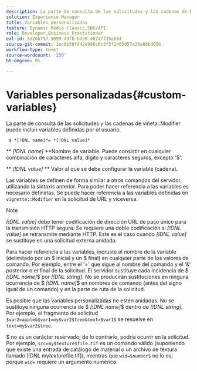 ```yaml
---
description: La parte de consulta de las solicitudes y las cadenas de Modificador de viñeta pueden incluir variables definidas por el usuario.
solution: Experience Manager
title: Variables personalizadas
feature: Dynamic Media Classic,SDK/API
role: Developer,Business Practitioner
exl-id: 8d26b797-5099-49fb-b7e0-46747f35ab84
source-git-commit: 1ec8b59f442eb96c6c3f5f1405d57a38a86bd056
workflow-type: tm+mt
source-wordcount: '250'
ht-degree: 0%

---
```


# Variables personalizadas{#custom-variables}

La parte de consulta de las solicitudes y las cadenas de viñeta::Modifier puede incluir variables definidas por el usuario.

` $ *[!DNL name]*= *[!DNL value]*`

** *[!DNL name]* **Nombre de variable. Puede consistir en cualquier combinación de caracteres alfa, dígito y caracteres seguros, excepto &#39;$&#39;.

** *[!DNL value]* ** Valor al que se debe configurar la variable (cadena).

Las variables se definen de forma similar a otros comandos del servidor, utilizando la sintaxis anterior. Para poder hacer referencia a las variables es necesario definirlas. Se puede hacer referencia a las variables definidas en `vignette::Modifier` en la solicitud de URL y viceversa.

>[!NOTE]
>
>*[!DNL value]* debe tener codificación de dirección URL de paso único para la transmisión HTTP segura. Se requiere una doble codificación si *[!DNL value]* se retransmite mediante HTTP. Este es el caso cuando *[!DNL value]* se sustituye en una solicitud externa anidada.

Para hacer referencia a las variables, incruste el nombre de la variable (delimitado por un $ inicial y un $ final) en cualquier parte de los valores de comando. Por ejemplo, entre el &#39;=&#39; que sigue al nombre del comando y el &#39;&amp;&#39; posterior o el final de la solicitud. El servidor sustituye cada incidencia de $ *[!DNL name]*$ por *[!DNL string]*. No se producirán sustituciones en ninguna ocurrencia de $ *[!DNL name]*$ en nombres de comando (antes del signo igual de un comando) y en la parte de ruta de la solicitud.

Es posible que las variables personalizadas no estén anidadas. No se sustituye ninguna ocurrencia de $ *[!DNL name]*$ dentro de *[!DNL string]*. Por ejemplo, el fragmento de solicitud `$var2=apple&$var1=my$var2$tree&text=$var1$` se resuelve en `text=my$var2$tree`.

$ no es un carácter reservado; de lo contrario, podría ocurrir en la solicitud. Por ejemplo, `src=my$texture$file.tif` es un comando válido (suponiendo que existe una entrada de catálogo de material o un archivo de textura llamado [!DNL my$texture$file.tif]), mientras que `wid=$number$` no lo es, porque `wid=` requiere un argumento numérico.
